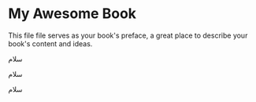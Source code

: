 # My Awesome Book

This file file serves as your book's preface, a great place to describe your book's content and ideas.

سلام

سلام

سلام



